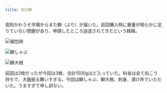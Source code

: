 ```yaml
---
title: 詫び鰤
---
```


高知かわうそ市場からまた鰤（ぶり）が届いた。前回購入時に重量が明らかに足りていない問題があり、申請したところ追送されてきたという経緯。

![](https://i.imgur.com/ofHlJnIh.jpg "梱包時")

![](https://i.imgur.com/YRlAKjDh.jpg "鰤しゃぶ")

![](https://i.imgur.com/DsPzLuoh.jpg "鰤大根")

前回は2枚だったが今回は3枚、合計1500gほど入っていた。料金は全て向こう持ちで、大盤振る舞いすぎる。今回は鰤しゃぶ、鰤大根、刺身、漬け丼でいただいた。うますぎて申し訳ない。
